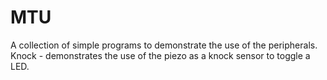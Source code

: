 # MTU
A collection of simple programs to demonstrate the use of the peripherals.
Knock - demonstrates the use of the piezo as a knock sensor to toggle a LED.
